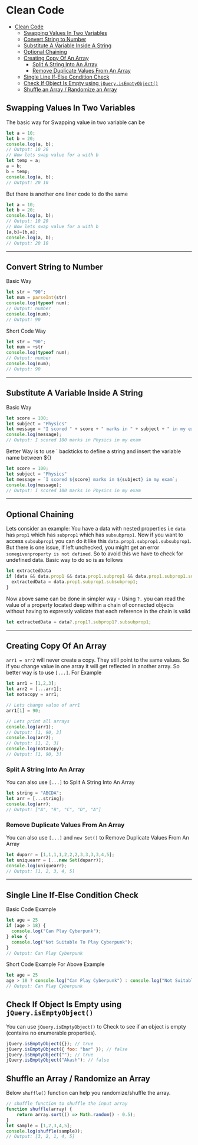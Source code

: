 # Clean Code

- [Clean Code](#clean-code)
  - [Swapping Values In Two Variables](#swapping-values-in-two-variables)
  - [Convert String to Number](#convert-string-to-number)
  - [Substitute A Variable Inside A String](#substitute-a-variable-inside-a-string)
  - [Optional Chaining](#optional-chaining)
  - [Creating Copy Of An Array](#creating-copy-of-an-array)
    - [Split A String Into An Array](#split-a-string-into-an-array)
    - [Remove Duplicate Values From An Array](#remove-duplicate-values-from-an-array)
  - [Single Line If-Else Condition Check](#single-line-if-else-condition-check)
  - [Check If Object Is Empty using `jQuery.isEmptyObject()`](#check-if-object-is-empty-using-jqueryisemptyobject)
  - [Shuffle an Array / Randomize an Array](#shuffle-an-array--randomize-an-array)

## Swapping Values In Two Variables

The basic way for Swapping value in two variable can be

```javascript
let a = 10;
let b = 20;
console.log(a, b);
// Output: 10 20
// Now lets swap value for a with b
let temp = a;
a = b;
b = temp;
console.log(a, b);
// Output: 20 10
```

But there is another one liner code to do the same

```javascript
let a = 10;
let b = 20;
console.log(a, b);
// Output: 10 20
// Now lets swap value for a with b
[a,b]=[b,a];
console.log(a, b);
// Output: 20 10
```

---

## Convert String to Number

Basic Way

```javascript
let str = "90";
let num = parseInt(str)
console.log(typeof num);
// Output: number
console.log(num);
// Output: 90
```

Short Code Way

```javascript
let str = "90";
let num = +str
console.log(typeof num);
// Output: number
console.log(num);
// Output: 90
```

---

## Substitute A Variable Inside A String

Basic Way

```javascript
let score = 100;
let subject = "Physics"
let message = "I scored " + score + " marks in " + subject + " in my exam";
console.log(message);
// Output: I scored 100 marks in Physics in my exam
```

Better Way is to use ` backticks to define a string and insert the variable name between ${}

```javascript
let score = 100;
let subject = "Physics"
let message = `I scored ${score} marks in ${subject} in my exam`;
console.log(message);
// Output: I scored 100 marks in Physics in my exam
```

---

## Optional Chaining

Lets consider an example: You have a data with nested properties i.e `data` has `prop1` which has `subprop1` which has `subsubprop1`. Now if you want to access `subsubprop1` you can do it like this `data.prop1.subprop1.subsubprop1`. But there is one issue, if left unchecked, you might get an error `somegivenproperty is not defined`. So to avoid this we have to check for undefined data. Basic way to do so is as follows

```javascript
let extractedData
if (data && data.prop1 && data.prop1.subprop1 && data.prop1.subprop1.subsubprop1) {
  extractedData = data.prop1.subprop1.subsubprop1;
}
```

Now above same can be done in simpler way - Using `?.` you can read the value of a property located deep within a chain of connected objects without having to expressly validate that each reference in the chain is valid

```javascript
let extractedData = data?.prop1?.subprop1?.subsubprop1;
```

---

## Creating Copy Of An Array

`arr1 = arr2` will never create a copy. They still point to the same values. So if you change value in one array it will get reflected in another array. So better way is to use `[...]`. For Example

```javascript
let arr1 = [1,2,3];
let arr2 = [...arr1];
let notacopy = arr1;

// Lets change value of arr1
arr1[1] = 90;

// Lets print all arrays
console.log(arr1);
// Output: [1, 90, 3]
console.log(arr2);
// Output: [1, 2, 3]
console.log(notacopy);
// Output: [1, 90, 3]
```

### Split A String Into An Array

You can also use `[...]` to Split A String Into An Array

```javascript
let string = "ABCDA";
let arr = [...string];
console.log(arr);
// Output: ["A", "B", "C", "D", "A"]
```

### Remove Duplicate Values From An Array

You can also use `[...]` and `new Set()` to Remove Duplicate Values From An Array

```javascript
let duparr = [1,1,1,1,2,2,2,3,3,3,3,4,5];
let uniquearr = [...new Set(duparr)];
console.log(uniquearr);
// Output: [1, 2, 3, 4, 5]
```

---

## Single Line If-Else Condition Check

Basic Code Example

```javascript
let age = 25
if (age > 18) {
  console.log("Can Play Cyberpunk");
} else {
  console.log("Not Suitable To Play Cyberpunk");
}
// Output: Can Play Cyberpunk
```

Short Code Example For Above Example

```javascript
let age = 25
age > 18 ? console.log("Can Play Cyberpunk") : console.log("Not Suitable To Play Cyberpunk");
// Output: Can Play Cyberpunk
```

## Check If Object Is Empty using `jQuery.isEmptyObject()`

You can use `jQuery.isEmptyObject()` to Check to see if an object is empty (contains no enumerable properties).

```javascript
jQuery.isEmptyObject({}); // true
jQuery.isEmptyObject({ foo: "bar" }); // false
jQuery.isEmptyObject(""); // true
jQuery.isEmptyObject("Akash"); // false
```

## Shuffle an Array / Randomize an Array

Below `shuffle()` function can help you randomize/shuffle the array.

```javascript
// shuffle function to shuffle the input array
function shuffle(array) {
    return array.sort(() => Math.random() - 0.5);
}
let sample = [1,2,3,4,5];
console.log(shuffle(sample));
// Output: [3, 2, 1, 4, 5]
```
